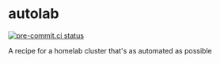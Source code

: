 # autolab

[![pre-commit.ci status](https://results.pre-commit.ci/badge/github/dislogical/autolab/main.svg)](https://results.pre-commit.ci/latest/github/dislogical/autolab/main)

A recipe for a homelab cluster that's as automated as possible
